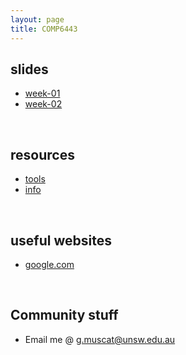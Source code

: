 ```yaml
---
layout: page
title: COMP6443
---
```


## slides

-   [week-01](week01)
-   [week-02](week02)

&nbsp;

## resources

-   [tools](resources/tools)
-   [info](resources/info)

&nbsp;

## useful websites

-   [google.com](https://www.google.com)

&nbsp;

## Community stuff

-   Email me @ [g.muscat@unsw.edu.au](MAILTO:g.muscat@unsw.edu.au)

